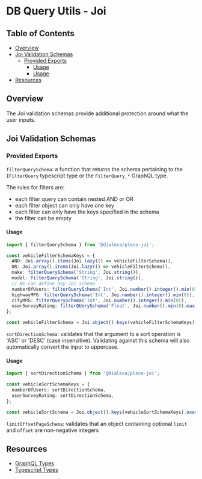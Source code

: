# DB Query Utils - Joi

## Table of Contents
- [Overview](#overview)
- [Joi Validation Schemas](#joi-validation-schemas)
  * [Provided Exports](#provided-exports)
    + [Usage](#usage)
    + [Usage](#usage-1)
- [Resources](#resources)

## Overview
The Joi validation schemas provide additional protection around what the user inputs.

## Joi Validation Schemas
### Provided Exports
`filterQuerySchema`: a function that returns the schema pertaining to the `IFilterQuery` typescript type or the `FilterQuery_*` GraphQL type.

The rules for filters are:
- each filter query can contain nested AND or OR
- each filter object can only have one key
- each filter can only have the keys specified in the schema
- the filter can be empty

#### Usage
```ts
import { filterQuerySchema } from '@dialexa/pleco-joi';

const vehicleFilterSchemaKeys = {
  AND: Joi.array().items(Joi.lazy(() => vehicleFilterSchema)),
  OR: Joi.array().items(Joi.lazy(() => vehicleFilterSchema)),
  make: filterQuerySchema('String', Joi.string()),
  model: filterQuerySchema('String', Joi.string()),
  // We can define any Joi schema
  numberOfUsers: filterQuerySchema('Int', Joi.number().integer().min(0)),
  highwayMPG: filterQuerySchema('Int', Joi.number().integer().min(0)),
  cityMPG: filterQuerySchema('Int', Joi.number().integer().min(0)),
  userSurveyRating: filterQUerySchema('Float', Joi.number().min(0).max(100)),
};

const vehicleFilterSchema = Joi.object().keys(vehicleFilterSchemaKeys).oxor(Object.keys(vehicleFilterSchemaKeys));
```

`sortDirectionSchema`: validates that the argument to a sort operation is 'ASC' or 'DESC' (case insensitive).
Validating against this schema will also automatically convert the input to uppercase.

#### Usage
```ts
import { sortDirectionSchema } from '@dialexa/pleco-joi';

const vehicleSortSchemaKeys = {
  numberOfUsers: sortDirectionSchema,
  userSurveyRating: sortDirectionSchema,
};

const vehicleSortSchema = Joi.object().keys(vehicleSortSchemaKeys).oxor(Object.keys(vehicleSortSchemaKeys));
```

`limitOffsetPageSchema`: validates that an object containing optional `limit` and `offset` are non-negative integers

## Resources
- [GraphQL Types](https://github.com/dialexa/pleco/tree/master/packages/pleco-graphql)
- [Typescript Types](https://github.com/dialexa/pleco/tree/master/packages/pleco)
